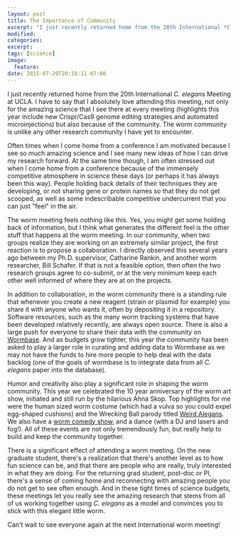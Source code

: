```yaml
---
layout: post
title: The Importance of Community
excerpt: "I just recently returned home from the 20th International *C. elegans* Meeting at UCLA."
modified: 
categories: 
excerpt:
tags: [science]
image:
  feature:
date: 2015-07-29T20:18:11-07:00
---
```


I just recently returned home from the 20th International *C. elegans* Meeting at
UCLA. I have to say that I absolutely love attending this meeting, not only for the 
amazing science that I see there at every meeting (highlights this year include new 
Crispr/Cas9 genome editing strategies and automated microinjections) but also because of 
the community. The worm community is unlike any other research community I have yet to 
encounter. 


Often times when I come home from a conference I am motivated because I see so 
much amazing science and I see many new ideas of how I can drive my research forward. At 
the same time though, I am often stressed out when I come home from a conference because
of the immensely competitive atmosphere in science these days (or perhaps it has always 
been this way). People holding back details of their techniques they are developing, or
not sharing gene or protein names so that they do not get scooped, as well as some 
indescribable competitive undercurrent that you can just "feel" in the air.


The worm meeting feels nothing like this. Yes, you might get some holding back of 
information, but I think what generates the different feel is the other stuff that happens
at the worm meeting. In our community, when two groups realize they are working on an 
extremely similar project, the first reaction is to propose a collaboration. I directly 
observed this several years ago between my Ph.D. supervisor, Catharine Rankin, and 
another worm researcher, Bill Schafer. If that is not a feasible option, then often the 
two research groups agree to co-submit, or at the very minimum keep each other well 
informed of where they are at on the projects. 


In addition to collaboration, in the worm community there is a standing rule that 
whenever you create a new reagent (strain or plasmid for example) you share it with anyone
who wants it, often by depositing it in a repository. Software resources, such as the many
worm tracking systems that have been developed relatively recently, are always open 
source. There is also a large push for everyone to share their data with the community on 
[Wormbase](http://www.wormbase.org). And as budgets grow tighter, this year
the community has been asked to play a larger role in curating and adding data to Wormbase
as we may not have the funds to hire more people to help deal with the data backlog (one
of the goals of wormbase is to integrate data from all *C. elegans* paper into the 
database).


Humor and creativity also play a significant role in shaping the worm community. This 
year we celebrated the 10 year anniversary of the worm art show, initiated and still run 
by the hilarious Ahna Skop. Top highlights for me were the human sized worm costume (which 
had a vulva so you could expel egg-shaped cushions) and the Wrecking Ball parody titled
[Weird Alegans](https://www.youtube.com/watch?v=3yYahjxTuqU&feature=youtu.be).
We also have a [worm comedy show](https://www.youtube.com/watch?v=lpVI4FZzU6M), 
and a dance (with a DJ and lasers and fog!). All of these events are not only tremendously
fun, but really help to build and keep the community together.


There is a significant effect of attending a worm meeting. On the new graduate student,
there's a realization that there's another level as to how fun science can be, and that 
there are people who are really, truly interested in what they are doing. For the 
returning grad student, post-doc or PI, there's a sense of coming home and reconnecting 
with amazing people you do not get to see often enough. And in these tight times of 
science budgets, these meetings let you really see the amazing research that stems from 
all of us working together using *C. elegans* as a model and convinces you to stick 
with this elegant little worm.  


Can't wait to see everyone again at the next International worm meeting!